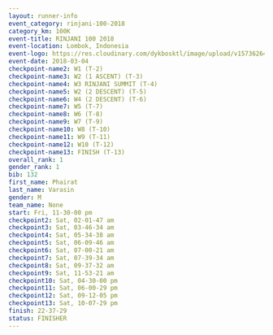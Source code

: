 ```yaml
---
layout: runner-info 
event_category: rinjani-100-2018 
category_km: 100K 
event-title: RINJANI 100 2018 
event-location: Lombok, Indonesia 
event-logo: https://res.cloudinary.com/dykbosktl/image/upload/v1573626435/Logo/Rinjani_eoufbh.png 
event-date: 2018-03-04 
checkpoint-name2: W1 (T-2) 
checkpoint-name3: W2 (1 ASCENT) (T-3) 
checkpoint-name4: W3 RINJANI SUMMIT (T-4) 
checkpoint-name5: W2 (2 DESCENT) (T-5) 
checkpoint-name6: W4 (2 DESCENT) (T-6) 
checkpoint-name7: W5 (T-7) 
checkpoint-name8: W6 (T-8) 
checkpoint-name9: W7 (T-9) 
checkpoint-name10: W8 (T-10) 
checkpoint-name11: W9 (T-11) 
checkpoint-name12: W10 (T-12) 
checkpoint-name13: FINISH (T-13) 
overall_rank: 1
gender_rank: 1
bib: 132
first_name: Phairat
last_name: Varasin
gender: M
team_name: None
start: Fri, 11-30-00 pm
checkpoint2: Sat, 02-01-47 am
checkpoint3: Sat, 03-46-34 am
checkpoint4: Sat, 05-34-38 am
checkpoint5: Sat, 06-09-46 am
checkpoint6: Sat, 07-00-21 am
checkpoint7: Sat, 07-39-34 am
checkpoint8: Sat, 09-37-32 am
checkpoint9: Sat, 11-53-21 am
checkpoint10: Sat, 04-30-00 pm
checkpoint11: Sat, 06-00-29 pm
checkpoint12: Sat, 09-12-05 pm
checkpoint13: Sat, 10-07-29 pm
finish: 22-37-29
status: FINISHER
---
```


